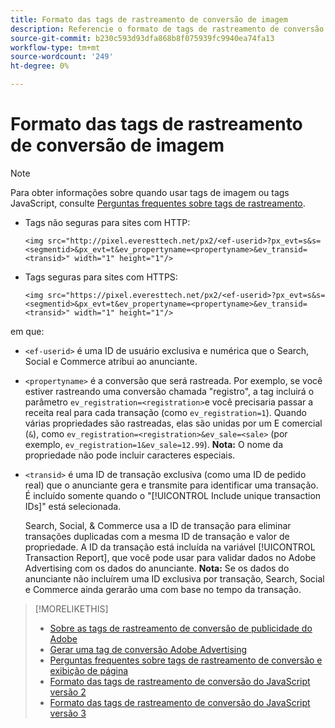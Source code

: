 ```yaml
---
title: Formato das tags de rastreamento de conversão de imagem
description: Referencie o formato de tags de rastreamento de conversão de imagem.
source-git-commit: b230c593d93dfa868b8f075939fc9940ea74fa13
workflow-type: tm+mt
source-wordcount: '249'
ht-degree: 0%

---
```


# Formato das tags de rastreamento de conversão de imagem

>[!NOTE]
>
>Para obter informações sobre quando usar tags de imagem ou tags JavaScript, consulte [Perguntas frequentes sobre tags de rastreamento](/help/search-social-commerce/tracking/faqs-conversion-page-view-tracking-tags.md).

* Tags não seguras para sites com HTTP:

  `<img src="http://pixel.everesttech.net/px2/<ef-userid>?px_evt=s&s=<segmentid>&px_evt=t&ev_propertyname=<propertyname>&ev_transid=<transid>" width="1" height="1"/>`

* Tags seguras para sites com HTTPS:

  `<img src="https://pixel.everesttech.net/px2/<ef-userid>?px_evt=s&s=<segmentid>&px_evt=t&ev_propertyname=<propertyname>&ev_transid=<transid>" width="1" height="1"/>`

em que:

* `<ef-userid>` é uma ID de usuário exclusiva e numérica que o Search, Social e Commerce atribui ao anunciante.

* `<propertyname>` é a conversão que será rastreada. Por exemplo, se você estiver rastreando uma conversão chamada &quot;registro&quot;, a tag incluirá o parâmetro `ev_registration=<registration>`e você precisaria passar a receita real para cada transação (como `ev_registration=1`). Quando várias propriedades são rastreadas, elas são unidas por um E comercial (`&`), como `ev_registration=<registration>&ev_sale=<sale>` (por exemplo, `ev_registration=1&ev_sale=12.99`). **Nota:**  O nome da propriedade não pode incluir caracteres especiais.

* `<transid>` é uma ID de transação exclusiva (como uma ID de pedido real) que o anunciante gera e transmite para identificar uma transação. É incluído somente quando o &quot;[!UICONTROL Include unique transaction IDs]&quot; está selecionada.

  Search, Social, &amp; Commerce usa a ID de transação para eliminar transações duplicadas com a mesma ID de transação e valor de propriedade. A ID da transação está incluída na variável [!UICONTROL Transaction Report], que você pode usar para validar dados no Adobe Advertising com os dados do anunciante. **Nota:** Se os dados do anunciante não incluírem uma ID exclusiva por transação, Search, Social e Commerce ainda gerarão uma com base no tempo da transação.

<!-- add more links -->

>[!MORELIKETHIS]
>
>* [Sobre as tags de rastreamento de conversão de publicidade do Adobe](/help/search-social-commerce/tracking/conversion-tracking-advertising.md)
>* [Gerar uma tag de conversão Adobe Advertising](/help/search-social-commerce/tools/conversion-tag-generate.md)
>* [Perguntas frequentes sobre tags de rastreamento de conversão e exibição de página](/help/search-social-commerce/tracking/faqs-conversion-page-view-tracking-tags.md)
>* [Formato das tags de rastreamento de conversão do JavaScript versão 2](format-conversion-tag-jsv2.md)
>* [Formato das tags de rastreamento de conversão do JavaScript versão 3](format-conversion-tag-jsv3.md)
